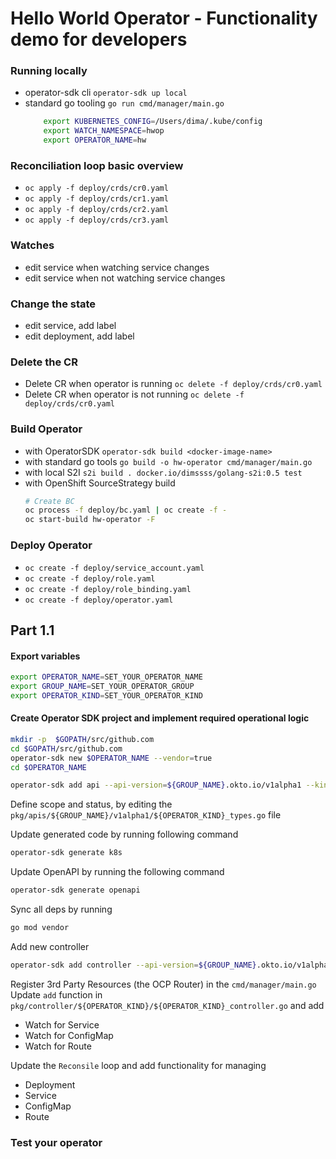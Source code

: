 # Hello World Operator - Functionality demo for developers 

### Running locally 
* operator-sdk cli `operator-sdk up local`
* standard go tooling `go run cmd/manager/main.go` 
  ```bash
      export KUBERNETES_CONFIG=/Users/dima/.kube/config 
      export WATCH_NAMESPACE=hwop 
      export OPERATOR_NAME=hw 
  ``` 
  
### Reconciliation loop basic overview
* `oc apply -f deploy/crds/cr0.yaml`
* `oc apply -f deploy/crds/cr1.yaml`
* `oc apply -f deploy/crds/cr2.yaml`
* `oc apply -f deploy/crds/cr3.yaml`

### Watches 
* edit service when watching service changes 
* edit service when not watching service changes 

### Change the state 
* edit service, add label
* edit deployment, add label

### Delete the CR
* Delete CR when operator is running `oc delete -f deploy/crds/cr0.yaml`
* Delete CR when operator is not running `oc delete -f deploy/crds/cr0.yaml`

### Build Operator  
* with OperatorSDK `operator-sdk build <docker-image-name>`
* with standard go tools `go build -o hw-operator cmd/manager/main.go`
* with local S2I `s2i build . docker.io/dimssss/golang-s2i:0.5 test`
* with OpenShift SourceStrategy build 
    ```bash
    # Create BC
    oc process -f deploy/bc.yaml | oc create -f -
    oc start-build hw-operator -F 
    ```
### Deploy Operator
* `oc create -f deploy/service_account.yaml` 
* `oc create -f deploy/role.yaml` 
* `oc create -f deploy/role_binding.yaml` 
* `oc create -f deploy/operator.yaml` 

## Part 1.1

 
#### Export variables
```bash
export OPERATOR_NAME=SET_YOUR_OPERATOR_NAME
export GROUP_NAME=SET_YOUR_OPERATOR_GROUP
export OPERATOR_KIND=SET_YOUR_OPERATOR_KIND

```
#### Create Operator SDK project and implement required operational logic
```bash
mkdir -p  $GOPATH/src/github.com
cd $GOPATH/src/github.com
operator-sdk new $OPERATOR_NAME --vendor=true
cd $OPERATOR_NAME
```

```bash
operator-sdk add api --api-version=${GROUP_NAME}.okto.io/v1alpha1 --kind=${OPERATOR_KIND}
```

Define scope and status, by editing the `pkg/apis/${GROUP_NAME}/v1alpha1/${OPERATOR_KIND}_types.go` file

Update generated code by running following command
```bash
operator-sdk generate k8s
```

Update OpenAPI by running the following command
```bash
operator-sdk generate openapi
```

Sync all deps by running 
```bash
go mod vendor
```

Add new controller 
```bash
operator-sdk add controller --api-version=${GROUP_NAME}.okto.io/v1alpha1 --kind=${OPERATOR_KIND}
```

Register 3rd Party Resources (the OCP Router) in the `cmd/manager/main.go` 
Update `add` function in `pkg/controller/${OPERATOR_KIND}/${OPERATOR_KIND}_controller.go` and add  
* Watch for Service
* Watch for ConfigMap
* Watch for Route

Update the `Reconsile` loop and add functionality for managing 
* Deployment
* Service
* ConfigMap
* Route

### Test your operator 

